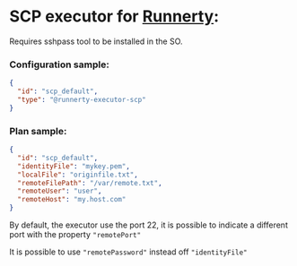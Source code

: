 # SCP executor for [Runnerty]:
Requires sshpass tool to be installed in the SO.

### Configuration sample:
```json
{
  "id": "scp_default",
  "type": "@runnerty-executor-scp"
}
```

### Plan sample:
```json
{
  "id": "scp_default",
  "identityFile": "mykey.pem",
  "localFile": "originfile.txt",
  "remoteFilePath": "/var/remote.txt",
  "remoteUser": "user",
  "remoteHost": "my.host.com"
}
```

By default, the executor use the port 22, it is possible to indicate a different port with the property ```"remotePort"```

It is possible to use ```"remotePassword"``` instead off ```"identityFile"```



[Runnerty]: http://www.runnerty.io
